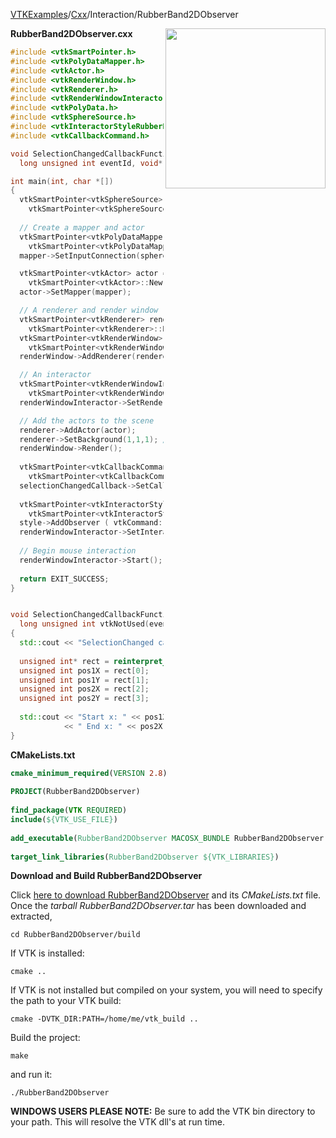 [VTKExamples](/home/)/[Cxx](/Cxx)/Interaction/RubberBand2DObserver

<img align="right" src="https://github.com/lorensen/VTKExamples/blob/gh-pages/Testing/Baseline/Interaction/TestRubberBand2DObserver.png?raw=true" width="256" />

**RubberBand2DObserver.cxx**
```c++
#include <vtkSmartPointer.h>
#include <vtkPolyDataMapper.h>
#include <vtkActor.h>
#include <vtkRenderWindow.h>
#include <vtkRenderer.h>
#include <vtkRenderWindowInteractor.h>
#include <vtkPolyData.h>
#include <vtkSphereSource.h>
#include <vtkInteractorStyleRubberBand2D.h>
#include <vtkCallbackCommand.h>

void SelectionChangedCallbackFunction( vtkObject* caller, 
  long unsigned int eventId, void* clientData, void* callData );

int main(int, char *[])
{
  vtkSmartPointer<vtkSphereSource> sphereSource = 
    vtkSmartPointer<vtkSphereSource>::New();
  
  // Create a mapper and actor
  vtkSmartPointer<vtkPolyDataMapper> mapper = 
    vtkSmartPointer<vtkPolyDataMapper>::New();
  mapper->SetInputConnection(sphereSource->GetOutputPort());

  vtkSmartPointer<vtkActor> actor = 
    vtkSmartPointer<vtkActor>::New();
  actor->SetMapper(mapper);

  // A renderer and render window
  vtkSmartPointer<vtkRenderer> renderer = 
    vtkSmartPointer<vtkRenderer>::New();
  vtkSmartPointer<vtkRenderWindow> renderWindow = 
    vtkSmartPointer<vtkRenderWindow>::New();
  renderWindow->AddRenderer(renderer);

  // An interactor
  vtkSmartPointer<vtkRenderWindowInteractor> renderWindowInteractor = 
    vtkSmartPointer<vtkRenderWindowInteractor>::New();
  renderWindowInteractor->SetRenderWindow(renderWindow);

  // Add the actors to the scene
  renderer->AddActor(actor);
  renderer->SetBackground(1,1,1); // Background color white
  renderWindow->Render();
  
  vtkSmartPointer<vtkCallbackCommand> selectionChangedCallback = 
    vtkSmartPointer<vtkCallbackCommand>::New();
  selectionChangedCallback->SetCallback ( SelectionChangedCallbackFunction );
  
  vtkSmartPointer<vtkInteractorStyleRubberBand2D> style = 
    vtkSmartPointer<vtkInteractorStyleRubberBand2D>::New();
  style->AddObserver ( vtkCommand::SelectionChangedEvent, selectionChangedCallback );
  renderWindowInteractor->SetInteractorStyle( style );
    
  // Begin mouse interaction
  renderWindowInteractor->Start();
  
  return EXIT_SUCCESS;
}


void SelectionChangedCallbackFunction ( vtkObject* vtkNotUsed(caller), 
  long unsigned int vtkNotUsed(eventId), void* vtkNotUsed(clientData), void* callData )
{
  std::cout << "SelectionChanged callback" << std::endl;
  
  unsigned int* rect = reinterpret_cast<unsigned int*> ( callData );
  unsigned int pos1X = rect[0];
  unsigned int pos1Y = rect[1];
  unsigned int pos2X = rect[2];
  unsigned int pos2Y = rect[3];
 
  std::cout << "Start x: " << pos1X << " Start y: " << pos1Y 
            << " End x: " << pos2X << " End y: " << pos2Y << std::endl;
}
```
**CMakeLists.txt**
```cmake
cmake_minimum_required(VERSION 2.8)
 
PROJECT(RubberBand2DObserver)
 
find_package(VTK REQUIRED)
include(${VTK_USE_FILE})
 
add_executable(RubberBand2DObserver MACOSX_BUNDLE RubberBand2DObserver.cxx)
 
target_link_libraries(RubberBand2DObserver ${VTK_LIBRARIES})
```

**Download and Build RubberBand2DObserver**

Click [here to download RubberBand2DObserver](https://github.com/lorensen/VTKWikiExamplesTarballs/raw/master/RubberBand2DObserver.tar) and its *CMakeLists.txt* file.
Once the *tarball RubberBand2DObserver.tar* has been downloaded and extracted,
```
cd RubberBand2DObserver/build 
```
If VTK is installed:
```
cmake ..
```
If VTK is not installed but compiled on your system, you will need to specify the path to your VTK build:
```
cmake -DVTK_DIR:PATH=/home/me/vtk_build ..
```
Build the project:
```
make
```
and run it:
```
./RubberBand2DObserver
```
**WINDOWS USERS PLEASE NOTE:** Be sure to add the VTK bin directory to your path. This will resolve the VTK dll's at run time.

